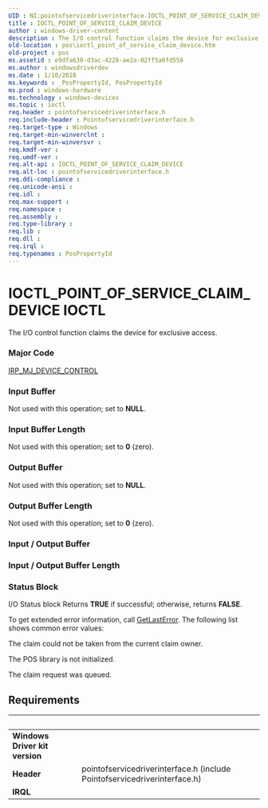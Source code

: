 ```yaml
---
UID : NI:pointofservicedriverinterface.IOCTL_POINT_OF_SERVICE_CLAIM_DEVICE
title : IOCTL_POINT_OF_SERVICE_CLAIM_DEVICE
author : windows-driver-content
description : The I/O control function claims the device for exclusive access.
old-location : pos\ioctl_point_of_service_claim_device.htm
old-project : pos
ms.assetid : e9dfa630-d3ac-4228-ae2a-02ff5a0fd558
ms.author : windowsdriverdev
ms.date : 1/10/2018
ms.keywords : _PosPropertyId, PosPropertyId
ms.prod : windows-hardware
ms.technology : windows-devices
ms.topic : ioctl
req.header : pointofservicedriverinterface.h
req.include-header : Pointofservicedriverinterface.h
req.target-type : Windows
req.target-min-winverclnt : 
req.target-min-winversvr : 
req.kmdf-ver : 
req.umdf-ver : 
req.alt-api : IOCTL_POINT_OF_SERVICE_CLAIM_DEVICE
req.alt-loc : pointofservicedriverinterface.h
req.ddi-compliance : 
req.unicode-ansi : 
req.idl : 
req.max-support : 
req.namespace : 
req.assembly : 
req.type-library : 
req.lib : 
req.dll : 
req.irql : 
req.typenames : PosPropertyId
---
```


# IOCTL_POINT_OF_SERVICE_CLAIM_DEVICE IOCTL
The I/O control function claims the device for exclusive access.

### Major Code
[IRP_MJ_DEVICE_CONTROL](xref:"https://docs.microsoft.com/en-us/windows-hardware/drivers/kernel/irp-mj-device-control")

### Input Buffer
Not used with this operation; set to <b>NULL</b>.

### Input Buffer Length
Not used with this operation; set to <b>0</b> (zero).

### Output Buffer
Not used with this operation; set to <b>NULL</b>.

### Output Buffer Length
Not used with this operation; set to <b>0</b> (zero).

### Input / Output Buffer
<text></text>

### Input / Output Buffer Length
<text></text>

### Status Block
I/O Status block
Returns <b>TRUE</b> if successful; otherwise, returns <b>FALSE</b>.

To get extended error information, call <a href="http://go.microsoft.com/fwlink/p/?LinkId=316871">GetLastError</a>. The following list shows common error values: 



The claim could not be taken from the current claim owner.

The POS library is not initialized.

The claim request was queued.


## Requirements
| &nbsp; | &nbsp; |
| ---- |:---- |
| **Windows Driver kit version** |  |
| **Header** | pointofservicedriverinterface.h (include Pointofservicedriverinterface.h) |
| **IRQL** |  |